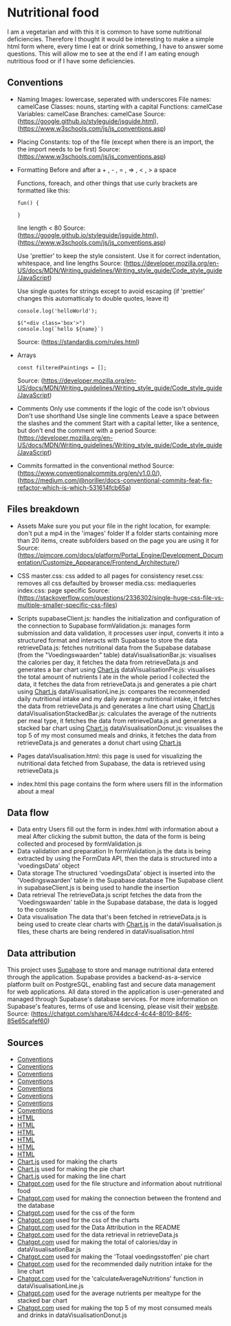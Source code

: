 # Nutritional food

I am a vegetarian and with this it is common to have some nutritional deficiencies. Therefore I thought it would be interesting to make a simple html form where, every time I eat or drink something, I have to answer some questions. This will allow me to see at the end if I am eating enough nutritious food or if I have some deficiencies.

## Conventions

- Naming
  Images: lowercase, seperated with underscores
  File names: camelCase
  Classes: nouns, starting with a capital
  Functions: camelCase
  Variables: camelCase
  Branches: camelCase
  Source: (https://google.github.io/styleguide/jsguide.html), (https://www.w3schools.com/js/js_conventions.asp)

- Placing
  Constants: top of the file (except when there is an import, the the import needs to be first)
  Source: (https://www.w3schools.com/js/js_conventions.asp)

- Formatting
  Before and after a + , - , = , => , < , > a space

  Functions, foreach, and other things that use curly brackets are formatted like this:

  ```
  fun() {

  }
  ```

  line length < 80
  Source: (https://google.github.io/styleguide/jsguide.html), (https://www.w3schools.com/js/js_conventions.asp)

  Use 'prettier' to keep the style consistent. Use it for correct indentation, whitespace, and line lengths
  Source: (https://developer.mozilla.org/en-US/docs/MDN/Writing_guidelines/Writing_style_guide/Code_style_guide/JavaScript)

  Use single quotes for strings except to avoid escaping (if 'prettier' changes this automatticaly to double quotes, leave it)

  ```
  console.log('helloWorld');
  ```

  ```
  $("<div class='box'>")
  console.log(`hello ${name}`)
  ```

  Source: (https://standardjs.com/rules.html)

- Arrays

  ```
  const filteredPaintings = [];
  ```

  Source: (https://developer.mozilla.org/en-US/docs/MDN/Writing_guidelines/Writing_style_guide/Code_style_guide/JavaScript)

- Comments
  Only use comments if the logic of the code isn't obvious
  Don't use shorthand
  Use single line comments
  Leave a space between the slashes and the comment
  Start with a capital letter, like a sentence, but don't end the comment with a period
  Source: (https://developer.mozilla.org/en-US/docs/MDN/Writing_guidelines/Writing_style_guide/Code_style_guide/JavaScript)

- Commits
  formatted in the conventional method
  Source: (https://www.conventionalcommits.org/en/v1.0.0/), (https://medium.com/@noriller/docs-conventional-commits-feat-fix-refactor-which-is-which-531614fcb65a)

## Files breakdown

- Assets
  Make sure you put your file in the right location, for example: don't put a mp4 in the 'images' folder
  If a folder starts containing more than 20 items, create subfolders based on the page you are using it for
  Source: (https://pimcore.com/docs/platform/Portal_Engine/Development_Documentation/Customize_Appearance/Frontend_Architecture/)

- CSS
  master.css: css added to all pages for consistency
  reset.css: removes all css defaulted by browser
  media.css: mediaqueries
  index.css: page specific
  Source: (https://stackoverflow.com/questions/2336302/single-huge-css-file-vs-multiple-smaller-specific-css-files)

- Scripts
  supabaseClient.js: handles the initialization and configuration of the connection to Supabase
  formValidation.js: manages form submission and data validation, it processes user input, converts it into a structured format and interacts with Supabase to store the data
  retrieveData.js: fetches nutritional data from the Supabase database (from the "Voedingswaarden" table)
  dataVisualisationBar.js: visualises the calories per day, it fetches the data from retrieveData.js and generates a bar chart using [Chart.js](https://www.chartjs.org/docs/latest/getting-started/)
  dataVisualisationPie.js: visualises the total amount of nutrients I ate in the whole period I collected the data, it fetches the data from retrieveData.js and generates a pie chart using [Chart.js](https://www.chartjs.org/docs/latest/charts/doughnut.html)
  dataVisualisationLine.js: compares the recommended daily nutritional intake and my daily average nutritional intake, it fetches the data from retrieveData.js and generates a line chart using [Chart.js](https://www.chartjs.org/docs/latest/charts/line.html)
  dataVisualisationStackedBar.js: calculates the average of the nutrients per meal type, it fetches the data from retrieveData.js and generates a stacked bar chart using [Chart.js](https://www.chartjs.org/docs/latest/getting-started/)
  dataVisualisationDonut.js: visualises the top 5 of my most consumed meals and drinks, it fetches the data from retrieveData.js and generates a donut chart using [Chart.js](https://www.chartjs.org/docs/latest/charts/doughnut.html)

- Pages
  dataVisualisation.html: this page is used for visualizing the nutritional data fetched from Supabase, the data is retrieved using retrieveData.js

- index.html
  this page contains the form where users fill in the information about a meal

## Data flow

- Data entry
  Users fill out the form in index.html with information about a meal
  After clicking the submit button, the data of the form is being collected and procesed by formValidation.js
- Data validation and preparation
  In formValidation.js the data is being extracted by using the FormData API, then the data is structured into a 'voedingsData' object
- Data storage
  The structured 'voedingsData' object is inserted into the 'Voedingswaarden' table in the Supabase database
  The Supabase client in supabaseClient.js is being used to handle the insertion
- Data retrieval
  The retrieveData.js script fetches the data from the 'Voedingswaarden' table in the Supabase database, the data is logged to the console
- Data visualisation
  The data that's been fetched in retrieveData.js is being used to create clear charts with [Chart.js](https://www.chartjs.org/docs/latest/getting-started/) in the dataVisualisation.js files, these charts are being rendered in dataVisualisation.html

## Data attribution

This project uses [Supabase](https://supabase.com/) to store and manage nutritional data entered through the application. Supabase provides a backend-as-a-service platform built on PostgreSQL, enabling fast and secure data management for web applications.
All data stored in the application is user-generated and managed through Supabase's database services. For more information on Supabase's features, terms of use and licensing, please visit their [website](https://supabase.com/terms).
Source: (https://chatgpt.com/share/6744dcc4-4c44-8010-84f6-85e65cafef60)

## Sources

- [Conventions](https://www.w3schools.com/js/js_conventions.asp)
- [Conventions](https://google.github.io/styleguide/jsguide.html)
- [Conventions](https://www.conventionalcommits.org/en/v1.0.0/)
- [Conventions](https://stackoverflow.com/questions/2336302/single-huge-css-file-vs-multiple-smaller-specific-css-files)
- [Conventions](https://developer.mozilla.org/en-US/docs/MDN/Writing_guidelines/Writing_style_guide/Code_style_guide/JavaScript)
- [Conventions](https://standardjs.com/rules.html)
- [Conventions](https://pimcore.com/docs/platform/Portal_Engine/Development_Documentation/Customize_Appearance/Frontend_Architecture/)
- [Conventions](https://medium.com/@noriller/docs-conventional-commits-feat-fix-refactor-which-is-which-531614fcb65a)
- [HTML](https://www.w3schools.com/tags/tag_select.asp)
- [HTML](https://www.w3schools.com/tags/att_input_type_datetime-local.asp)
- [HTML](https://www.w3schools.com/tags/tag_input.asp)
- [HTML](https://www.w3schools.com/tags/att_input_type_number.asp)
- [HTML](https://codepen.io/chamsi/pen/LavooJ)
- [HTML](https://www.nutribites.nl/artikel/vitamine-voor-vegetariers/#:~:text=Vegetarisch%20eten%20kan%20lekker%20en,geen%20vlees%20eet%20%5B1%5D.)
- [Chart.js](https://www.chartjs.org/docs/latest/getting-started/) used for making the charts
- [Chart.js](https://www.chartjs.org/docs/latest/charts/doughnut.html) used for making the pie chart
- [Chart.js](https://www.chartjs.org/docs/latest/charts/line.html) used for making the line chart
- [Chatgpt.com](https://chatgpt.com/share/6741a7fa-1f38-8010-a0ba-f386f460149f) used for the file structure and information about nutritional food
- [Chatgpt.com](https://chatgpt.com/share/6743175e-713c-8010-8a5b-bdff87f0bfce) used for making the connection between the frontend and the database
- [Chatgpt.com](https://chatgpt.com/share/6744c548-3ee0-8010-9704-3938b6790304) used for the css of the form
- [Chatgpt.com](https://chatgpt.com/share/677ac16a-3ba8-8010-9af1-2c7086557e49) used for the css of the charts
- [Chatgpt.com](https://chatgpt.com/share/6744dcc4-4c44-8010-84f6-85e65cafef60) used for the Data Attribution in the README
- [Chatgpt.com](https://chatgpt.com/share/6773d756-89dc-8010-bd9f-96c05c52380d) used for the data retrieval in retrieveData.js
- [Chatgpt.com](https://chatgpt.com/share/67794a38-ad10-8010-9356-d5f467ac5e41) used for making the total of calories/day in dataVisualisationBar.js
- [Chatgpt.com](https://chatgpt.com/share/67795480-9040-8010-9ac0-abf4420e0f85) used for making the 'Totaal voedingsstoffen' pie chart
- [Chatgpt.com](https://chatgpt.com/share/67797d6c-f1d4-8010-8aac-91d2eb430d17) used for the recommended daily nutrition intake for the line chart
- [Chatgpt.com](https://chatgpt.com/share/67799d6a-bb18-8010-997a-02d48fbaf769) used for the 'calculateAverageNutritions' function in dataVisualisationLine.js
- [Chatgpt.com](https://chatgpt.com/share/677a9bfa-b59c-8010-a668-1ad5353dcb49) used for the average nutrients per mealtype for the stacked bar chart
- [Chatgpt.com](https://chatgpt.com/share/677aaa23-8d3c-8010-9e82-1ac7632cb223) used for making the top 5 of my most consumed meals and drinks in dataVisualisationDonut.js